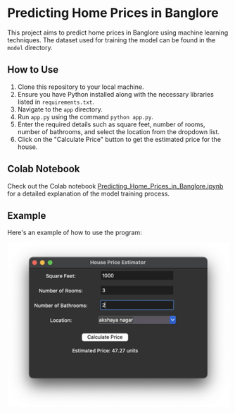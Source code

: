 # Predicting Home Prices in Banglore

This project aims to predict home prices in Banglore using machine learning techniques. The dataset used for training the model can be found in the `model` directory.

## How to Use

1. Clone this repository to your local machine.
2. Ensure you have Python installed along with the necessary libraries listed in `requirements.txt`.
3. Navigate to the `app` directory.
4. Run `app.py` using the command `python app.py`.
5. Enter the required details such as square feet, number of rooms, number of bathrooms, and select the location from the dropdown list.
6. Click on the "Calculate Price" button to get the estimated price for the house.

## Colab Notebook

Check out the Colab notebook [Predicting_Home_Prices_in_Banglore.ipynb]([https://colab.research.google.com/your-colab-notebook-url](https://colab.research.google.com/drive/1xymxd-vHqyYhVA9qhG_p5bfjv6QZwUgg)) for a detailed explanation of the model training process.

## Example

Here's an example of how to use the program:

![Example](./example.jpg)


